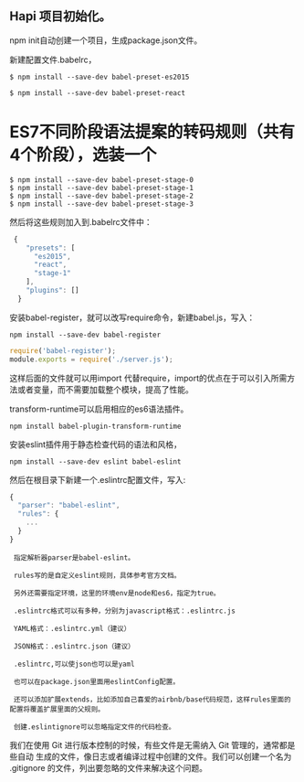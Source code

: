 ## Hapi 项目初始化。

npm init自动创建一个项目，生成package.json文件。

新建配置文件.babelrc，

```shell
$ npm install --save-dev babel-preset-es2015
```

```shell
$ npm install --save-dev babel-preset-react
```


# ES7不同阶段语法提案的转码规则（共有4个阶段），选装一个

```shell
$ npm install --save-dev babel-preset-stage-0
$ npm install --save-dev babel-preset-stage-1
$ npm install --save-dev babel-preset-stage-2
$ npm install --save-dev babel-preset-stage-3
```

然后将这些规则加入到.babelrc文件中：

```js
 {
    "presets": [
      "es2015",
      "react",
      "stage-1"
    ],
    "plugins": []
  }
  ```

安装babel-register，就可以改写require命令，新建babel.js，写入：

```shell
npm install --save-dev babel-register
```

```js
require('babel-register');
module.exports = require('./server.js');
```

这样后面的文件就可以用import 代替require，import的优点在于可以引入所需方法或者变量，而不需要加载整个模块，提高了性能。

transform-runtime可以启用相应的es6语法插件。

```shell
npm install babel-plugin-transform-runtime
```

安装eslint插件用于静态检查代码的语法和风格，

```shell
npm install --save-dev eslint babel-eslint
```

然后在根目录下新建一个.eslintrc配置文件，写入:

```js
{
  "parser": "babel-eslint",
  "rules": {
    ...
  }
}
```

     指定解析器parser是babel-eslint。

     rules写的是自定义eslint规则，具体参考官方文档。

     另外还需要指定环境，这里的环境env是node和es6，指定为true。

     .eslintrc格式可以有多种，分别为javascript格式：.eslintrc.js

     YAML格式：.eslintrc.yml（建议）

     JSON格式：.eslintrc.json（建议）

     .eslintrc,可以使json也可以是yaml

     也可以在package.json里面用eslintConfig配置。

     还可以添加扩展extends，比如添加自己喜爱的airbnb/base代码规范，这样rules里面的配置将覆盖扩展里面的父规则。

     创建.eslintignore可以忽略指定文件的代码检查。

我们在使用 Git 进行版本控制的时候，有些文件是无需纳入 Git 管理的，通常都是些自动 生成的文件，像日志或者编译过程中创建的文件。我们可以创建一个名为 .gitignore 的文件，列出要忽略的文件来解决这个问题。
